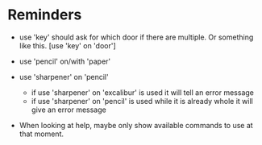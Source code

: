 # Reminders

* use 'key' should ask for which door if there are multiple. Or something like this. [use 'key' on 'door']
* use 'pencil' on/with 'paper'
* use 'sharpener' on 'pencil'
    * if use 'sharpener' on 'excalibur' is used it will tell an error message
    * if use 'sharpener' on 'pencil' is used while it is already whole it will give an error message

* When looking at help, maybe only show available commands to use at that moment.
